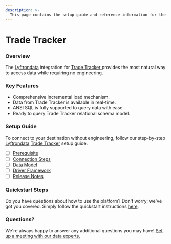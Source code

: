 ```yaml
---
description: >-
  This page contains the setup guide and reference information for the Trade Tracker source connector.
---
```


# Trade Tracker

### Overview

The [Lyftrondata](https://www.lyftrondata.com/) integration for [Trade Tracker](https://www.lyftrondata.com/integration/trade-tracker/)[ ](https://www.lyftrondata.com/integration/trade-tracker/)provides the most natural way to access data while requiring no engineering.

### Key Features

* Comprehensive incremental load mechanism.
* Data from Trade Tracker is available in real-time.&#x20;
* ANSI SQL is fully supported to query data with ease.
* Ready to query Trade Tracker relational schema model.

### Setup Guide

To connect to your destination without engineering, follow our step-by-step [Lyftrondata](https://www.lyftrondata.com/)  [Trade Tracker](https://www.lyftrondata.com/integration/trade-tracker/) setup guide.

* [ ] [Prerequisite](../../marketing-analytics/trade-tracker/prerequisite.md)
* [ ] [Connection Steps](../../marketing-analytics/trade-tracker/connection-steps.md)
* [ ] [Data Model](../../marketing-analytics/trade-tracker/data-model/)
* [ ] [Driver Framework](../../marketing-analytics/trade-tracker/driver-framework/)
* [ ] [Release Notes](../../marketing-analytics/trade-tracker/release-notes.md)

### Quickstart Steps

Do you have questions about how to use the platform? Don't worry; we've got you covered. Simply follow the quickstart instructions [here](../../../quickstart-steps.md).

### Questions? <a href="#questions" id="questions"></a>

We're always happy to answer any additional questions you may have! [Set up a meeting with our data experts.](https://www.lyftrondata.com/book-a-meeting/)

